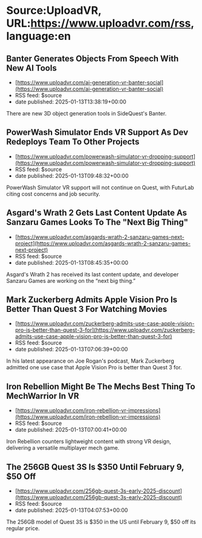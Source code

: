 # Source:UploadVR, URL:https://www.uploadvr.com/rss, language:en

## Banter Generates Objects From Speech With New AI Tools
 - [https://www.uploadvr.com/ai-generation-vr-banter-social](https://www.uploadvr.com/ai-generation-vr-banter-social)
 - RSS feed: $source
 - date published: 2025-01-13T13:38:19+00:00

There are new 3D object generation tools in SideQuest&#39;s Banter.

## PowerWash Simulator Ends VR Support As Dev Redeploys Team To Other Projects
 - [https://www.uploadvr.com/powerwash-simulator-vr-dropping-support](https://www.uploadvr.com/powerwash-simulator-vr-dropping-support)
 - RSS feed: $source
 - date published: 2025-01-13T09:48:32+00:00

PowerWash Simulator VR support will not continue on Quest, with FuturLab citing cost concerns and job security.

## Asgard&#x27;s Wrath 2 Gets Last Content Update As Sanzaru Games Looks To The &quot;Next Big Thing&quot;
 - [https://www.uploadvr.com/asgards-wrath-2-sanzaru-games-next-project](https://www.uploadvr.com/asgards-wrath-2-sanzaru-games-next-project)
 - RSS feed: $source
 - date published: 2025-01-13T08:45:35+00:00

Asgard&#39;s Wrath 2 has received its last content update, and developer Sanzaru Games are working on the “next big thing.”

## Mark Zuckerberg Admits Apple Vision Pro Is Better Than Quest 3 For Watching Movies
 - [https://www.uploadvr.com/zuckerberg-admits-use-case-apple-vision-pro-is-better-than-quest-3-for](https://www.uploadvr.com/zuckerberg-admits-use-case-apple-vision-pro-is-better-than-quest-3-for)
 - RSS feed: $source
 - date published: 2025-01-13T07:06:39+00:00

In his latest appearance on Joe Rogan&#39;s podcast, Mark Zuckerberg admitted one use case that Apple Vision Pro is better than Quest 3 for.

## Iron Rebellion Might Be The Mechs Best Thing To MechWarrior In VR
 - [https://www.uploadvr.com/iron-rebellion-vr-impressions](https://www.uploadvr.com/iron-rebellion-vr-impressions)
 - RSS feed: $source
 - date published: 2025-01-13T07:00:41+00:00

Iron Rebellion counters lightweight content with strong VR design, delivering a versatile multiplayer mech game.

## The 256GB Quest 3S Is $350 Until February 9, $50 Off
 - [https://www.uploadvr.com/256gb-quest-3s-early-2025-discount](https://www.uploadvr.com/256gb-quest-3s-early-2025-discount)
 - RSS feed: $source
 - date published: 2025-01-13T04:07:53+00:00

The 256GB model of Quest 3S is $350 in the US until February 9, $50 off its regular price.

